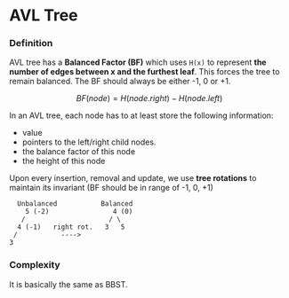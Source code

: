 # AVL Tree

### Definition

AVL tree has a **Balanced Factor (BF)** which uses `H(x)` to represent **the number of edges between x and the furthest leaf**. This forces the tree to remain balanced. The BF should always be either -1, 0 or +1.

```math
BF(node) = H(node.right) - H(node.left)
```

In an AVL tree, each node has to at least store the following information:

- value
- pointers to the left/right child nodes.
- the balance factor of this node
- the height of this node

Upon every insertion, removal and update, we use **tree rotations** to maintain its invariant (BF should be in range of -1, 0, +1)

```
  Unbalanced           Balanced
    5 (-2)                4 (0)
   /                     / \
  4 (-1)   right rot.   3   5
 /           ---->
3
```

### Complexity

It is basically the same as BBST.
